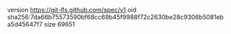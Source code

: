version https://git-lfs.github.com/spec/v1
oid sha256:7da66b75573590bf68cc69b45f9988f72c2630be28c9306b5081eba5d45647f7
size 69651
